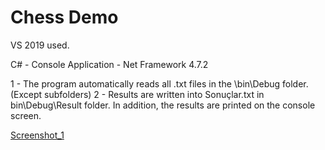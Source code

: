 # Chess Demo

VS 2019 used.

C# - Console Application - Net Framework 4.7.2

1 - The program automatically reads all .txt files in the \bin\Debug folder. (Except subfolders)
2 - Results are written into Sonuçlar.txt in bin\Debug\Result folder. In addition, the results are printed on the console screen.

[Screenshot_1](https://user-images.githubusercontent.com/72505613/139137816-63f96647-2cd0-4342-8860-8798bcfe1c54.jpg)
